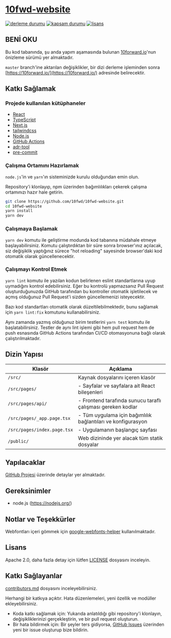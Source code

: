# [10fwd-website](https://github.com/10fwd/10fwd-website)

[![derleme durumu][build-image]][build-url]
[![kapsam durumu][coverage-image]][coverage-url]
[![lisans][license-image]][license-url]

## BENİ OKU

Bu kod tabanında, şu anda yapım aşamasında bulunan
[10forward.io](https://10forward.io/)'nun önizleme sürümü yer almaktadır.

`master` branch'ine aktarılan değişiklikler, bir dizi derleme işleminden sonra
[https://10forward.io/](https://10forward.io/) adresinde belirecektir.

## Katkı Sağlamak

### Projede kullanılan kütüphaneler

- [React](https://reactjs.org/)
- [TypeScript](https://www.typescriptlang.org/)
- [Next.js](https://nextjs.org/)
- [tailwindcss](https://tailwindcss.com/)
- [Node.js](https://nodejs.org/)
- [GitHub Actions](https://github.com/features/actions)
- [adr-tool](https://github.com/keremciu/adr-tool)
- [pre-commit](https://pre-commit.com/)

### Çalışma Ortamını Hazırlamak

`node.js`'in ve `yarn`'ın sisteminizde kurulu olduğundan emin olun.

Repository'i klonlayıp, npm üzerinden bağımlılıkları çekerek çalışma ortamınızı
hazır hale getirin.

```sh
git clone https://github.com/10fwd/10fwd-website.git
cd 10fwd-website
yarn install
yarn dev
```

### Çalışmaya Başlamak

`yarn dev` komutu ile geliştirme modunda kod tabanına müdahale etmeye
başlayabilirsiniz. Komutu çalıştırdıktan bir süre sonra browser'ınız açılacak,
siz değişiklik yaptığınız sürece "hot reloading" sayesinde browser'daki kod
otomatik olarak güncellenecektir.

### Çalışmayı Kontrol Etmek

`yarn lint` komutu ile yazılan kodun belirlenen eslint standartlarına uyup
uymadığını kontrol edebilirsiniz. Eğer bu kontrolü yapmazsanız Pull Request
oluşturduğunuzda GitHub tarafından bu kontroller otomatik işletilecek ve açmış
olduğunuz Pull Request'i sizden güncellemenizi isteyecektir.

Bazı kod standartları otomatik olarak düzeltilebilmektedir, bunu sağlamak için
`yarn lint:fix` komutunu kullanabilirsiniz.

Aynı zamanda yazmış olduğunuz birim testlerini `yarn test` komutu ile
başlatabilirsiniz. Testler de aynı lint işlemi gibi hem pull request hem de push
esnasında GitHub Actions tarafından CI/CD otomasyonuna bağlı olarak
çalıştırılmaktadır.

## Dizin Yapısı

| Klasör                      | Açıklama                                                     |
| --------------------------- | ------------------------------------------------------------ |
| `/src/`                     | Kaynak dosyalarını içeren klasör                             |
| `/src/pages/`               | - Sayfalar ve sayfalara ait React bileşenleri                |
| `/src/pages/api/`           | - Frontend tarafında sunucu taraflı çalışması gereken kodlar |
| `/src/pages/_app.page.tsx`  | - Tüm uygulama için bağımlılık bağlantıları ve konfigurasyon |
| `/src/pages/index.page.tsx` | - Uygulamanın başlangıç sayfası                              |
| `/public/`                  | Web dizininde yer alacak tüm statik dosyalar                 |

## Yapılacaklar

[GitHub Projesi](https://github.com/orgs/10fwd/projects/1) üzerinde
detaylar yer almaktadır.

## Gereksinimler

- node.js (https://nodejs.org/)

## Notlar ve Teşekkürler

Webfontları içeri gömmek için
[google-webfonts-helper](https://google-webfonts-helper.herokuapp.com/)
kullanılmaktadır.

## Lisans

Apache 2.0, daha fazla detay için lütfen [LICENSE](LICENSE) dosyasını inceleyin.

## Katkı Sağlayanlar

[contributors.md](contributors.md) dosyasını inceleyebilirsiniz.

Herhangi bir katkıya açıktır. Hata düzenlemeleri, yeni özellik ve modüller
ekleyebilirsiniz.

- Koda katkı sağlamak için: Yukarıda anlatıldığı gibi repository'i klonlayın,
  değişikliklerinizi gerçekleştirin, ve bir pull request oluşturun.
- Bir hata bildirmek için: Bir şeyler ters gidiyorsa,
  [GitHub Issues](https://github.com/10fwd/10fwd-website/issues)
  üzerinden yeni bir issue oluşturup bize bildirin.

[build-image]: https://github.com/10fwd/10fwd-website/workflows/CI/badge.svg
[build-url]: https://github.com/10fwd/10fwd-website/actions?workflow=CI
[coverage-image]: https://img.shields.io/codecov/c/github/10fwd/10fwd-website.svg?style=flat-square
[coverage-url]: https://codecov.io/gh/10fwd/10fwd-website
[license-image]: https://img.shields.io/github/license/10fwd/10fwd-website.svg?style=flat-square
[license-url]: https://github.com/10fwd/10fwd-website/blob/master/LICENSE
